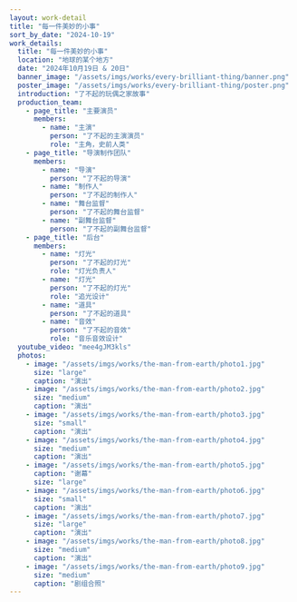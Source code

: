 ```yaml
---
layout: work-detail
title: "每一件美妙的小事"
sort_by_date: "2024-10-19"
work_details:
  title: "每一件美妙的小事"
  location: "地球的某个地方"
  date: "2024年10月19日 & 20日"
  banner_image: "/assets/imgs/works/every-brilliant-thing/banner.png"
  poster_image: "/assets/imgs/works/every-brilliant-thing/poster.png"
  introduction: "了不起的玩偶之家故事"
  production_team:
    - page_title: "主要演员"
      members:
        - name: "主演"
          person: "了不起的主演演员"
          role: "主角，史前人类"
    - page_title: "导演制作团队"
      members:
        - name: "导演"
          person: "了不起的导演"
        - name: "制作人"
          person: "了不起的制作人"
        - name: "舞台监督"
          person: "了不起的舞台监督"
        - name: "副舞台监督"
          person: "了不起的副舞台监督"
    - page_title: "后台"
      members:
        - name: "灯光"
          person: "了不起的灯光"
          role: "灯光负责人"
        - name: "灯光"
          person: "了不起的灯光"
          role: "追光设计"
        - name: "道具"
          person: "了不起的道具"
        - name: "音效"
          person: "了不起的音效"
          role: "音乐音效设计"
  youtube_video: "mee4gJM3kls"
  photos:
    - image: "/assets/imgs/works/the-man-from-earth/photo1.jpg"
      size: "large"
      caption: "演出"
    - image: "/assets/imgs/works/the-man-from-earth/photo2.jpg"
      size: "medium"
      caption: "演出"
    - image: "/assets/imgs/works/the-man-from-earth/photo3.jpg"
      size: "small"
      caption: "演出"
    - image: "/assets/imgs/works/the-man-from-earth/photo4.jpg"
      size: "medium"
      caption: "演出"
    - image: "/assets/imgs/works/the-man-from-earth/photo5.jpg"
      caption: "谢幕"
      size: "large"
    - image: "/assets/imgs/works/the-man-from-earth/photo6.jpg"
      size: "small"
      caption: "演出"
    - image: "/assets/imgs/works/the-man-from-earth/photo7.jpg"
      size: "large"
      caption: "演出"
    - image: "/assets/imgs/works/the-man-from-earth/photo8.jpg"
      size: "medium"
      caption: "演出"
    - image: "/assets/imgs/works/the-man-from-earth/photo9.jpg"
      size: "medium"
      caption: "剧组合照"
---
```


